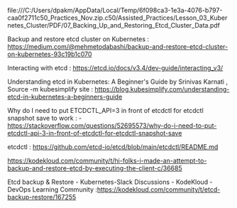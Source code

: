 file:///C:/Users/dpakm/AppData/Local/Temp/6f098ca3-1e3a-4076-b797-caa0f2711c50_Practices_Nov.zip.c50/Assisted_Practices/Lesson_03_Kubernetes_Cluster/PDF/07_Backing_Up_and_Restoring_Etcd_Cluster_Data.pdf

Backup and restore etcd cluster on Kubernetes : https://medium.com/@mehmetodabashi/backup-and-restore-etcd-cluster-on-kubernetes-93c19b1c070


Interacting with etcd : https://etcd.io/docs/v3.4/dev-guide/interacting_v3/

Understanding etcd in Kubernetes: A Beginner's Guide by Srinivas Karnati , Source -m kubesimplify site
 : https://blog.kubesimplify.com/understanding-etcd-in-kubernetes-a-beginners-guide

 Why do I need to put ETCDCTL_API=3 in front of etcdctl for etcdctl snapshot save to work  : - https://stackoverflow.com/questions/52695573/why-do-i-need-to-put-etcdctl-api-3-in-front-of-etcdctl-for-etcdctl-snapshot-save


etcdctl : https://github.com/etcd-io/etcd/blob/main/etcdctl/README.md

https://kodekloud.com/community/t/hi-folks-i-made-an-attempt-to-backup-and-restore-etcd-by-executing-the-client-c/36685

Etcd backup & Restore - Kubernetes-Slack Discussions - KodeKloud - DevOps Learning Community
 :https://kodekloud.com/community/t/etcd-backup-restore/167255





